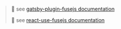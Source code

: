 > 🚩 see [gatsby-plugin-fusejs documentation](/libs/gatsby-plugin-fusejs/README.md)
>
> 🚩 see [react-use-fusejs documentation](/libs/react-use-fusejs/README.md)
